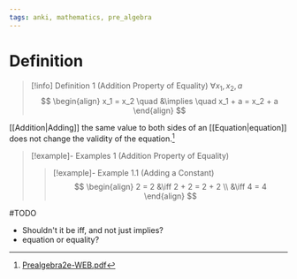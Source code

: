 ```yaml
---
tags: anki, mathematics, pre_algebra
---
```


# Definition

> [!info] Definition 1 (Addition Property of Equality)
> $\forall x_1, x_2, a$
> $$
> \begin{align}
> x_1 = x_2 \quad &\implies \quad x_1 + a = x_2 + a
> \end{align}
> $$

[[Addition|Adding]] the same value to both sides of an [[Equation|equation]] does not change the validity of the equation.[^1]

> [!example]- Examples 1 (Addition Property of Equality)
> > [!example]- Example 1.1 (Adding a Constant)
> > $$
> > \begin{align}
> > 2 = 2 &\iff 2 + 2 = 2 + 2 \\ &\iff 4 = 4
> > \end{align}
> > $$

#TODO
- Shouldn't it be iff, and not just implies?
- equation or equality?

[^1]: [Prealgebra2e-WEB.pdf](zotero://open-pdf/library/items/W4QW2QZI?page=149)